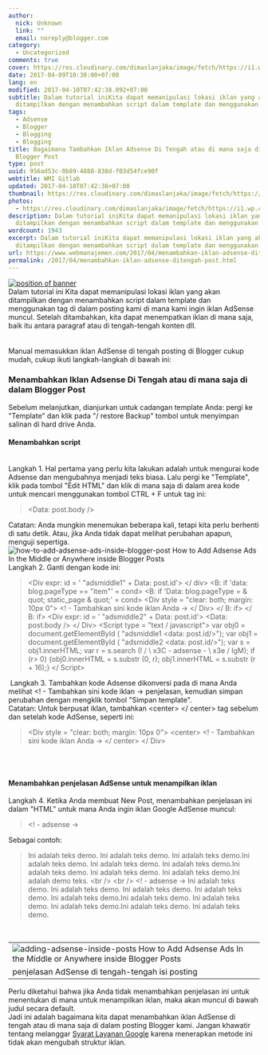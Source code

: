 ```yaml
---
author:
  nick: Unknown
  link: ""
  email: noreply@blogger.com
category:
  - Uncategorized
comments: true
cover: https://res.cloudinary.com/dimaslanjaka/image/fetch/https://i1.wp.com/4.bp.blogspot.com/-Z4TdEbpcxn0/UthBZXiyPYI/AAAAAAAAF40/nwthnaxPQuw/s1600/insert-adsense-into-blogger-post.png?zoom=1.5&ssl=1
date: 2017-04-09T10:38:00+07:00
lang: en
modified: 2017-04-10T07:42:38.092+07:00
subtitle: Dalam tutorial iniKita dapat memanipulasi lokasi iklan yang akan
  ditampilkan dengan menambahkan script dalam template dan menggunakan tag
tags:
  - Adsense
  - Blogger
  - Blogging
  - Blogging
title: Bagaimana Tambahkan Iklan Adsense Di Tengah atau di mana saja di dalam
  Blogger Post
type: post
uuid: 956ad53c-0b89-4888-838d-f03d54fce90f
webtitle: WMI Gitlab
updated: 2017-04-10T07:42:38+07:00
thumbnail: https://res.cloudinary.com/dimaslanjaka/image/fetch/https://i1.wp.com/4.bp.blogspot.com/-Z4TdEbpcxn0/UthBZXiyPYI/AAAAAAAAF40/nwthnaxPQuw/s1600/insert-adsense-into-blogger-post.png?zoom=1.5&ssl=1
photos:
  - https://res.cloudinary.com/dimaslanjaka/image/fetch/https://i1.wp.com/4.bp.blogspot.com/-Z4TdEbpcxn0/UthBZXiyPYI/AAAAAAAAF40/nwthnaxPQuw/s1600/insert-adsense-into-blogger-post.png?zoom=1.5&ssl=1
description: Dalam tutorial iniKita dapat memanipulasi lokasi iklan yang akan
  ditampilkan dengan menambahkan script dalam template dan menggunakan tag
wordcount: 1943
excerpt: Dalam tutorial iniKita dapat memanipulasi lokasi iklan yang akan
  ditampilkan dengan menambahkan script dalam template dan menggunakan tag
url: https://www.webmanajemen.com/2017/04/menambahkan-iklan-adsense-ditengah-post.html
permalink: /2017/04/menambahkan-iklan-adsense-ditengah-post.html
---
```


<div dir="ltr" trbidi="on"><div class="separator"><a href="https://res.cloudinary.com/practicaldev/image/fetch/4.bp.blogspot.com/-Z4TdEbpcxn0/UthBZXiyPYI/AAAAAAAAF40/nwthnaxPQuw/s1600/insert-adsense-into-blogger-post.png?zoom=1.5&amp;ssl=1" imageanchor="1" rel="noopener noreferer nofollow"><img alt="position of banner" border="0" src="https://res.cloudinary.com/dimaslanjaka/image/fetch/https://res.cloudinary.com/practicaldev/image/fetch/4.bp.blogspot.com/-Z4TdEbpcxn0/UthBZXiyPYI/AAAAAAAAF40/nwthnaxPQuw/s1600/insert-adsense-into-blogger-post.png?zoom=1.5&amp;ssl=1" title="adsense positions"></a></div>Dalam tutorial ini&nbsp;<span class="notranslate">Kita dapat memanipulasi lokasi iklan yang akan ditampilkan dengan menambahkan script dalam template dan menggunakan tag di dalam posting kami di mana kami ingin iklan AdSense muncul.</span><span>&nbsp;</span><span class="notranslate">Setelah ditambahkan, kita dapat menempatkan iklan di mana saja, baik itu antara paragraf atau di tengah-tengah konten dll.</span><br><span class="notranslate"><br></span><br><div><span class="notranslate">Manual memasukkan iklan AdSense di tengah posting di Blogger cukup mudah, cukup ikuti langkah-langkah di bawah ini:</span></div><h3><span class="notranslate">Menambahkan Iklan Adsense Di Tengah atau di mana saja di dalam Blogger Post</span></h3><div><span class="notranslate">Sebelum melanjutkan, dianjurkan untuk cadangan template Anda: pergi ke "Template" dan klik pada "/ restore Backup" tombol untuk menyimpan salinan di hard drive Anda.</span></div><h4><span class="notranslate">Menambahkan script</span></h4><span class="notranslate"></span><br><div><span class="notranslate">Langkah 1. Hal pertama yang perlu kita lakukan adalah untuk mengurai kode Adsense</span><noindex>&nbsp;</noindex><span class="notranslate">dan mengubahnya menjadi teks biasa.</span>&nbsp;<span class="notranslate">Lalu pergi ke "Template", klik pada tombol "Edit HTML" dan klik di mana saja di dalam area kode untuk mencari menggunakan tombol CTRL + F untuk tag ini:</span></div><div><blockquote class="tr_bq"><span class="notranslate"><span><span>&lt;Data: post.body /&gt;</span></span></span></blockquote></div><div><span class="notranslate">Catatan: Anda mungkin menemukan beberapa kali, tetapi kita perlu berhenti di satu detik.</span>&nbsp;<span class="notranslate">Atau, jika Anda tidak dapat melihat perubahan apapun, menguji sepertiga.</span></div><div><img alt="how-to-add-adsense-ads-inside-blogger-post How to Add Adsense Ads In the Middle or Anywhere inside Blogger Posts" border="0" data-recalc-dims="1" scale="1.5" src-orig="https://res.cloudinary.com/dimaslanjaka/image/fetch/https://res.cloudinary.com/practicaldev/image/fetch/3.bp.blogspot.com/-txi86RJaWYk/Utg3xTPV_8I/AAAAAAAAF4Y/LTah2B86lYE/s1600/how-to-add-adsense-ads-inside-blogger-post.png?resize=500%2C307&amp;ssl=1" src="https://res.cloudinary.com/practicaldev/image/fetch/3.bp.blogspot.com/-txi86RJaWYk/Utg3xTPV_8I/AAAAAAAAF4Y/LTah2B86lYE/s1600/how-to-add-adsense-ads-inside-blogger-post.png?zoom=1.5&amp;resize=330%2C197&amp;ssl=1" srcset="https://res.cloudinary.com/practicaldev/image/fetch/3.bp.blogspot.com/-txi86RJaWYk/Utg3xTPV_8I/AAAAAAAAF4Y/LTah2B86lYE/s1600/how-to-add-adsense-ads-inside-blogger-post.png?zoom=1.5&amp;resize=330%2C197&amp;ssl=1" title="Bagaimana Tambahkan Iklan Adsense Di Tengah atau di mana saja di dalam Blogger Post"></div><div><span class="notranslate"></span></div><div><span class="notranslate">Langkah 2. Ganti dengan kode ini:</span></div><div><blockquote class="tr_bq"><span class="notranslate"><span class="notranslate">&lt;Div expr: id = ' "adsmiddle1" + Data: post.id'&gt; &lt;/ div&gt;</span><span>&nbsp;</span></span><span class="notranslate"><span class="notranslate">&lt;B: if 'data: blog.pageType == "item"' = cond&gt;</span><span>&nbsp;</span></span><span class="notranslate"><span class="notranslate">&lt;B: if 'Data: blog.pageType = &amp; quot; static_page &amp; quot;' = cond&gt;</span><span>&nbsp;</span></span><span class="notranslate"><span class="notranslate">&lt;Div style = "clear: both; margin: 10px 0"&gt;</span><span>&nbsp;</span></span><span class="notranslate"><span class="notranslate"><span>&lt;! - Tambahkan sini kode iklan Anda -&gt;</span></span><span>&nbsp;</span></span><span class="notranslate"><span class="notranslate">&lt;/ Div&gt;</span><span>&nbsp;</span></span><span class="notranslate"><span class="notranslate">&lt;/ B: if&gt;</span><span>&nbsp;</span></span><span class="notranslate"><span class="notranslate">&lt;/ B: if&gt;</span><span>&nbsp;</span></span><span class="notranslate"><span class="notranslate">&lt;Div expr: id = ' "adsmiddle2" + Data: post.id'&gt;</span><span>&nbsp;</span></span><span class="notranslate"><span class="notranslate">&lt;Data: post.body /&gt;</span><span>&nbsp;</span></span><span class="notranslate"><span class="notranslate">&lt;/ Div&gt;</span><span>&nbsp;</span></span><span class="notranslate"><span class="notranslate">&lt;Script type = "text / javascript"&gt;</span><span>&nbsp;</span></span><span class="notranslate"><span class="notranslate">var obj0 = document.getElementById ( "adsmiddle1 &lt;data: post.id/&gt;");</span><span>&nbsp;</span></span><span class="notranslate"><span class="notranslate">var obj1 = document.getElementById ( "adsmiddle2 &lt;data: post.id/&gt;");</span><span>&nbsp;</span></span><span class="notranslate"><span class="notranslate">var s = obj1.innerHTML;</span><span>&nbsp;</span></span><span class="notranslate"><span class="notranslate">var r = s.search (! / \ x3C - adsense - \ x3e / IgM);</span><span>&nbsp;</span></span><span class="notranslate"><span class="notranslate">if (r&gt; 0) {obj0.innerHTML = s.substr (0, r); obj1.innerHTML = s.substr (r + 16);}</span><span>&nbsp;</span></span><span class="notranslate"><span class="notranslate">&lt;/ Script&gt;</span></span></blockquote><blockquote class="tr_bq"></blockquote>&nbsp;<span>Langkah 3. Tambahkan kode Adsense dikonversi pada di mana Anda melihat</span><span>&nbsp;</span><span>&lt;! - Tambahkan sini kode iklan -&gt;</span><span>&nbsp;</span><span>penjelasan, kemudian simpan perubahan dengan mengklik tombol "Simpan template".</span><br><div><span class="notranslate">Catatan: Untuk berpusat iklan, tambahkan &lt;center&gt; &lt;/ center&gt; tag sebelum dan setelah kode AdSense, seperti ini:</span></div><blockquote class="tr_bq"><span class="notranslate"><span class="notranslate">&lt;Div style = "clear: both; margin: 10px 0"&gt;</span><span>&nbsp;</span></span><span class="notranslate"><span class="notranslate"><span>&lt;center&gt;</span></span><span>&nbsp;</span></span><span class="notranslate"><span class="notranslate"><span>&lt;! - Tambahkan sini kode iklan Anda -&gt;</span></span><span>&nbsp;</span></span><span class="notranslate"><span class="notranslate"><span>&lt;/ center&gt;</span></span><span>&nbsp;</span></span><span class="notranslate"><span class="notranslate">&lt;/ Div&gt;</span></span></blockquote><br><br><h4><span class="notranslate">Menambahkan penjelasan AdSense untuk menampilkan iklan</span></h4><div><span class="notranslate">Langkah 4. Ketika Anda membuat New Post, menambahkan penjelasan ini dalam "HTML" untuk mana Anda ingin iklan Google AdSense muncul:</span></div><blockquote class="tr_bq"><span class="notranslate"><span>&lt;! - adsense -&gt;</span></span></blockquote><div><span class="notranslate">Sebagai contoh:</span></div><blockquote class="tr_bq"><span class="notranslate"><span class="notranslate">Ini adalah teks demo.</span><span>&nbsp;</span><span class="notranslate">Ini adalah teks demo.</span><span>&nbsp;</span><span class="notranslate">Ini adalah teks demo.</span><span class="notranslate">Ini adalah teks demo.</span><span>&nbsp;</span><span class="notranslate">Ini adalah teks demo.</span><span>&nbsp;</span><span class="notranslate">Ini adalah teks demo.</span><span class="notranslate">Ini adalah teks demo.</span><span>&nbsp;</span><span class="notranslate">Ini adalah teks demo.</span><span>&nbsp;</span><span class="notranslate">Ini adalah teks demo.</span><span class="notranslate">Ini adalah demo teks. &lt;br /&gt; &lt;br /&gt;</span><span>&nbsp;</span></span><span class="notranslate"><span class="notranslate"><span>&lt;! - adsense -&gt;</span>&nbsp;Ini adalah teks demo.</span><span>&nbsp;</span><span class="notranslate">Ini adalah teks demo.</span><span>&nbsp;</span><span class="notranslate">Ini adalah teks demo.</span><span>&nbsp;</span><span class="notranslate">Ini adalah teks demo.</span><span>&nbsp;</span><span class="notranslate">Ini adalah teks demo.</span><span class="notranslate">Ini adalah teks demo.</span><span>&nbsp;</span><span class="notranslate">Ini adalah teks demo.</span><span>&nbsp;</span><span class="notranslate">Ini adalah teks demo.</span><span class="notranslate">Ini adalah teks demo.</span><span>&nbsp;</span><span class="notranslate">Ini adalah teks demo.</span></span></blockquote><div><br></div><table align="center" cellpadding="0" cellspacing="0" class="tr-caption-container"><tbody><tr><td><img alt="adding-adsense-inside-posts How to Add Adsense Ads In the Middle or Anywhere inside Blogger Posts" border="0" data-recalc-dims="1" scale="1.5" src-orig="https://res.cloudinary.com/dimaslanjaka/image/fetch/https://res.cloudinary.com/practicaldev/image/fetch/1.bp.blogspot.com/-hcAdKZfjRyg/Utg5FISx95I/AAAAAAAAF4k/ZbE-Dip3wkk/s1600/adding-adsense-inside-posts.png?resize=420%2C250&amp;ssl=1" src="https://res.cloudinary.com/practicaldev/image/fetch/1.bp.blogspot.com/-hcAdKZfjRyg/Utg5FISx95I/AAAAAAAAF4k/ZbE-Dip3wkk/s1600/adding-adsense-inside-posts.png?zoom=1.5&amp;resize=330%2C193&amp;ssl=1" srcset="https://res.cloudinary.com/practicaldev/image/fetch/1.bp.blogspot.com/-hcAdKZfjRyg/Utg5FISx95I/AAAAAAAAF4k/ZbE-Dip3wkk/s1600/adding-adsense-inside-posts.png?zoom=1.5&amp;resize=330%2C193&amp;ssl=1" title="Bagaimana Tambahkan Iklan Adsense Di Tengah atau di mana saja di dalam Blogger Post"></td></tr><tr><td class="tr-caption"><span class="notranslate">penjelasan AdSense di tengah-tengah isi posting</span></td></tr></tbody></table><div><span class="notranslate">Perlu diketahui bahwa jika Anda tidak menambahkan penjelasan ini untuk menentukan di mana untuk menampilkan iklan, maka akan muncul di bawah judul secara default.</span></div><div><span class="notranslate">Jadi ini adalah bagaimana kita dapat menambahkan iklan AdSense di tengah atau di mana saja di dalam posting Blogger kami.</span>&nbsp;<span class="notranslate">Jangan khawatir tentang melanggar</span>&nbsp;<noindex><span class="notranslate"><a href="http://translate.googleusercontent.com/translate_c?depth=1&amp;nv=1&amp;rurl=translate.google.com&amp;sl=auto&amp;sp=nmt4&amp;tl=id&amp;u=http://l3n4r0xblog.cf/out/aHR0cHM6Ly9hZGYubHkvMTEwMjQ1NjEvaHR0cHM6Ly9zdXBwb3J0Lmdvb2dsZS5jb20vYWRzZW5zZS9hbnN3ZXIvMTM1NDczNj9obD1lbiZhbXA7cmVmX3RvcGljPTEyNzE1MDg%3D&amp;usg=ALkJrhh5osxHpE2Dgf39CHkijm83ZVVAew" rel="noopener noreferer nofollow" target="_blank">Syarat Layanan Google</a></span>&nbsp;</noindex><span class="notranslate">karena menerapkan metode ini tidak akan mengubah struktur iklan.</span></div></div></div>